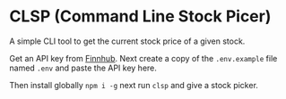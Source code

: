 # CLSP (Command Line Stock Picer)

A simple CLI tool to get the current stock price of a given stock.

Get an API key from [Finnhub](https://finnhub.io/). Next create a copy of the `.env.example` file named `.env` and paste the API key here.
 
Then install globally `npm i -g` next run `clsp` and give a stock picker.

